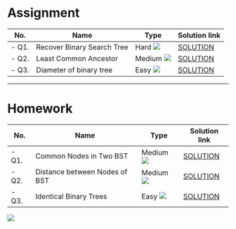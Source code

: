 # Assignment

| No.   | Name                       | Type                                                        | Solution link                                                                    |
|-------|----------------------------|-------------------------------------------------------------|----------------------------------------------------------------------------------|
| - Q1. | Recover Binary Search Tree | Hard [![](https://img.shields.io/badge/-HARD-red)]()        | [SOLUTION](src/main/java/com/scaler/dsa/assignment/RecoverBinarySearchTree.java)    |
| - Q2. | Least Common Ancestor      | Medium [![](https://img.shields.io/badge/-MEDIUM-yellow)]() | [SOLUTION](src/main/java/com/scaler/dsa/assignment/LeastCommonAncestor.java)     |
| - Q3. | Diameter of binary tree    | Easy [![](https://img.shields.io/badge/-EASY-green)]()      | [SOLUTION](src/main/java/com/scaler/dsa/assignment/Diameterofbinarytree.java) |

*** 

# Homework

| No.   | Name                          | Type                                                        | Solution link                                                                    |
|-------|-------------------------------|-------------------------------------------------------------|----------------------------------------------------------------------------------|
| - Q1. | Common Nodes in Two BST       | Medium [![](https://img.shields.io/badge/-MEDIUM-yellow)]() | [SOLUTION](src/main/java/com/scaler/dsa/homework/CommonNodesinTwoBST.java)       |
| - Q2. | Distance between Nodes of BST | Medium [![](https://img.shields.io/badge/-MEDIUM-yellow)]() | [SOLUTION](src/main/java/com/scaler/dsa/homework/DistancebetweenNodesofBST.java) |
| - Q3. | Identical Binary Trees        | Easy [![](https://img.shields.io/badge/-EASY-green)]()      | [SOLUTION](src/main/java/com/scaler/dsa/homework/IdenticalBinaryTrees.java)      |

[![](https://img.shields.io/badge/github-blue?style=for-the-badge)](https://github.com/pashmash372)
